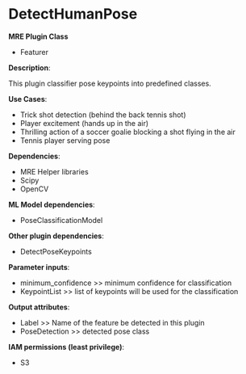 # DetectHumanPose #

**MRE Plugin Class**
- Featurer

**Description**:

This plugin classifier pose keypoints into predefined classes.

**Use Cases**:
- Trick shot detection (behind the back tennis shot)
- Player excitement (hands up in the air)
- Thrilling action of a soccer goalie blocking a shot flying in the air
- Tennis player serving pose

**Dependencies**:
- MRE Helper libraries
- Scipy
- OpenCV

**ML Model dependencies**:
- PoseClassificationModel

**Other plugin dependencies**:
- DetectPoseKeypoints

**Parameter inputs**:
- minimum_confidence >> minimum confidence for classification
- KeypointList >> list of keypoints will be used for the classification


**Output attributes**:
- Label >> Name of the feature be detected in this plugin
- PoseDetection >> detected pose class

**IAM permissions (least privilege)**:
- S3
